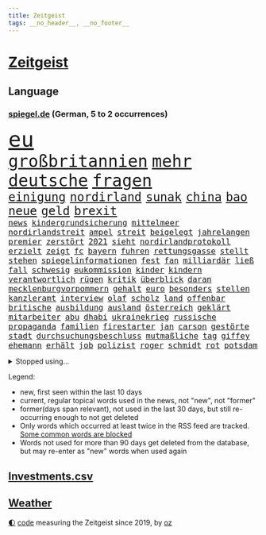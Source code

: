 ```yaml
---
title: Zeitgeist
tags: __no_header__, __no_footer__
---
```


# [Zeitgeist](https://oliz.io/zeitgeist/)

## Language

<h3><a href="https://www.spiegel.de" target="_blank">spiegel.de</a> (German, 5 to 2 occurrences)</h3>
<p style="font-family:monospace">
<span style="font-size:32pt"><a href="news_links.html#eu" class="current">eu</a></span>
<br>
<span style="font-size:25pt"><a href="news_links.html#großbritannien" class="current">großbritannien</a></span>
<span style="font-size:25pt"><a href="news_links.html#mehr" class="current">mehr</a></span>
<span style="font-size:25pt"><a href="news_links.html#deutsche" class="current">deutsche</a></span>
<span style="font-size:25pt"><a href="news_links.html#fragen" class="current">fragen</a></span>
<br>
<span style="font-size:18pt"><a href="news_links.html#einigung" class="current">einigung</a></span>
<span style="font-size:18pt"><a href="news_links.html#nordirland" class="current">nordirland</a></span>
<span style="font-size:18pt"><a href="news_links.html#sunak" class="current">sunak</a></span>
<span style="font-size:18pt"><a href="news_links.html#china" class="current">china</a></span>
<span style="font-size:18pt"><a href="news_links.html#bao" class="new">bao</a></span>
<span style="font-size:18pt"><a href="news_links.html#neue" class="current">neue</a></span>
<span style="font-size:18pt"><a href="news_links.html#geld" class="current">geld</a></span>
<span style="font-size:18pt"><a href="news_links.html#brexit" class="current">brexit</a></span>
<br>
<span style="font-size:12pt"><a href="news_links.html#news" class="current">news</a></span>
<span style="font-size:12pt"><a href="news_links.html#kindergrundsicherung" class="new">kindergrundsicherung</a></span>
<span style="font-size:12pt"><a href="news_links.html#mittelmeer" class="current">mittelmeer</a></span>
<span style="font-size:12pt"><a href="news_links.html#nordirlandstreit" class="new">nordirlandstreit</a></span>
<span style="font-size:12pt"><a href="news_links.html#ampel" class="current">ampel</a></span>
<span style="font-size:12pt"><a href="news_links.html#streit" class="current">streit</a></span>
<span style="font-size:12pt"><a href="news_links.html#beigelegt" class="current">beigelegt</a></span>
<span style="font-size:12pt"><a href="news_links.html#jahrelangen" class="new">jahrelangen</a></span>
<span style="font-size:12pt"><a href="news_links.html#premier" class="current">premier</a></span>
<span style="font-size:12pt"><a href="news_links.html#zerstört" class="current">zerstört</a></span>
<span style="font-size:12pt"><a href="news_links.html#2021" class="current">2021</a></span>
<span style="font-size:12pt"><a href="news_links.html#sieht" class="current">sieht</a></span>
<span style="font-size:12pt"><a href="news_links.html#nordirlandprotokoll" class="current">nordirlandprotokoll</a></span>
<span style="font-size:12pt"><a href="news_links.html#erzielt" class="current">erzielt</a></span>
<span style="font-size:12pt"><a href="news_links.html#zeigt" class="current">zeigt</a></span>
<span style="font-size:12pt"><a href="news_links.html#fc" class="current">fc</a></span>
<span style="font-size:12pt"><a href="news_links.html#bayern" class="current">bayern</a></span>
<span style="font-size:12pt"><a href="news_links.html#fuhren" class="current">fuhren</a></span>
<span style="font-size:12pt"><a href="news_links.html#rettungsgasse" class="new">rettungsgasse</a></span>
<span style="font-size:12pt"><a href="news_links.html#stellt" class="current">stellt</a></span>
<span style="font-size:12pt"><a href="news_links.html#stehen" class="current">stehen</a></span>
<span style="font-size:12pt"><a href="news_links.html#spiegelinformationen" class="current">spiegelinformationen</a></span>
<span style="font-size:12pt"><a href="news_links.html#fest" class="current">fest</a></span>
<span style="font-size:12pt"><a href="news_links.html#fan" class="current">fan</a></span>
<span style="font-size:12pt"><a href="news_links.html#milliardär" class="current">milliardär</a></span>
<span style="font-size:12pt"><a href="news_links.html#ließ" class="current">ließ</a></span>
<span style="font-size:12pt"><a href="news_links.html#fall" class="current">fall</a></span>
<span style="font-size:12pt"><a href="news_links.html#schwesig" class="current">schwesig</a></span>
<span style="font-size:12pt"><a href="news_links.html#eukommission" class="current">eukommission</a></span>
<span style="font-size:12pt"><a href="news_links.html#kinder" class="current">kinder</a></span>
<span style="font-size:12pt"><a href="news_links.html#kindern" class="current">kindern</a></span>
<span style="font-size:12pt"><a href="news_links.html#verantwortlich" class="current">verantwortlich</a></span>
<span style="font-size:12pt"><a href="news_links.html#rügen" class="new">rügen</a></span>
<span style="font-size:12pt"><a href="news_links.html#kritik" class="current">kritik</a></span>
<span style="font-size:12pt"><a href="news_links.html#überblick" class="current">überblick</a></span>
<span style="font-size:12pt"><a href="news_links.html#daran" class="current">daran</a></span>
<span style="font-size:12pt"><a href="news_links.html#mecklenburgvorpommern" class="current">mecklenburgvorpommern</a></span>
<span style="font-size:12pt"><a href="news_links.html#gehalt" class="current">gehalt</a></span>
<span style="font-size:12pt"><a href="news_links.html#euro" class="current">euro</a></span>
<span style="font-size:12pt"><a href="news_links.html#besonders" class="current">besonders</a></span>
<span style="font-size:12pt"><a href="news_links.html#stellen" class="current">stellen</a></span>
<span style="font-size:12pt"><a href="news_links.html#kanzleramt" class="current">kanzleramt</a></span>
<span style="font-size:12pt"><a href="news_links.html#interview" class="current">interview</a></span>
<span style="font-size:12pt"><a href="news_links.html#olaf" class="current">olaf</a></span>
<span style="font-size:12pt"><a href="news_links.html#scholz" class="current">scholz</a></span>
<span style="font-size:12pt"><a href="news_links.html#land" class="current">land</a></span>
<span style="font-size:12pt"><a href="news_links.html#offenbar" class="current">offenbar</a></span>
<span style="font-size:12pt"><a href="news_links.html#britische" class="current">britische</a></span>
<span style="font-size:12pt"><a href="news_links.html#ausbildung" class="current">ausbildung</a></span>
<span style="font-size:12pt"><a href="news_links.html#ausland" class="current">ausland</a></span>
<span style="font-size:12pt"><a href="news_links.html#österreich" class="current">österreich</a></span>
<span style="font-size:12pt"><a href="news_links.html#geklärt" class="current">geklärt</a></span>
<span style="font-size:12pt"><a href="news_links.html#mitarbeiter" class="current">mitarbeiter</a></span>
<span style="font-size:12pt"><a href="news_links.html#abu" class="current">abu</a></span>
<span style="font-size:12pt"><a href="news_links.html#dhabi" class="current">dhabi</a></span>
<span style="font-size:12pt"><a href="news_links.html#ukrainekrieg" class="current">ukrainekrieg</a></span>
<span style="font-size:12pt"><a href="news_links.html#russische" class="current">russische</a></span>
<span style="font-size:12pt"><a href="news_links.html#propaganda" class="current">propaganda</a></span>
<span style="font-size:12pt"><a href="news_links.html#familien" class="current">familien</a></span>
<span style="font-size:12pt"><a href="news_links.html#firestarter" class="new">firestarter</a></span>
<span style="font-size:12pt"><a href="news_links.html#jan" class="current">jan</a></span>
<span style="font-size:12pt"><a href="news_links.html#carson" class="new">carson</a></span>
<span style="font-size:12pt"><a href="news_links.html#gestörte" class="current">gestörte</a></span>
<span style="font-size:12pt"><a href="news_links.html#stadt" class="current">stadt</a></span>
<span style="font-size:12pt"><a href="news_links.html#durchsuchungsbeschluss" class="new">durchsuchungsbeschluss</a></span>
<span style="font-size:12pt"><a href="news_links.html#mutmaßliche" class="current">mutmaßliche</a></span>
<span style="font-size:12pt"><a href="news_links.html#tag" class="current">tag</a></span>
<span style="font-size:12pt"><a href="news_links.html#giffey" class="current">giffey</a></span>
<span style="font-size:12pt"><a href="news_links.html#ehemann" class="current">ehemann</a></span>
<span style="font-size:12pt"><a href="news_links.html#erhält" class="current">erhält</a></span>
<span style="font-size:12pt"><a href="news_links.html#job" class="current">job</a></span>
<span style="font-size:12pt"><a href="news_links.html#polizist" class="current">polizist</a></span>
<span style="font-size:12pt"><a href="news_links.html#roger" class="new">roger</a></span>
<span style="font-size:12pt"><a href="news_links.html#schmidt" class="current">schmidt</a></span>
<span style="font-size:12pt"><a href="news_links.html#rot" class="current">rot</a></span>
<span style="font-size:12pt"><a href="news_links.html#potsdam" class="current">potsdam</a></span>
</p>
<details>
<summary>Stopped using...</summary>
<p class="former" style="font-size:12pt">
einiges(859) angebot(857) anwalt(857) kritisierte(857) kämpfte(857) tobt(857) einstieg(856) griechenland(856) theater(856) tieren(856) verstehen(856) einzelnen(855) ifoinstitut(855) investoren(855) quartal(855) schwierigen(855) summe(855) verbot(855) wen(855) bekam(854) cristiano(854) geboten(854) manager(854) ronaldo(854) volker(854) abstimmung(853) fbi(853) konfrontiert(853) vergangene(853) bildung(852) covid(852) demokraten(852) erfahrung(852) hintergründe(852) innenminister(852) pflege(852) steigender(852) verpflichtet(852) vorzeitig(852) überprüft(852) aufruf(851) coronawelle(851) deutlichen(851) erscheinen(851) falls(851) froh(851) halbfinale(851) kirche(851) liste(851) main(851) streiten(851) welchem(851) arbeitsplatz(850) ausnahmezustand(850) beginnen(850) beispielen(850) beschluss(850) besorgt(850) bot(850) dauerhaft(850) hervor(850) kolumnist(850) zurzeit(850) 29(849) anwälte(849) gemeldet(849) umsatz(849) wichtiger(849) wirkung(849) 31(848) anschließend(848) evakuiert(848) lager(848) persönlich(848) saskia(848) stellten(848) 2016(847) coach(847) entwickelt(847) gutachten(847) passt(847) verbreiten(847) christopher(846) mitteln(846) tauchen(846) verspielt(846) erkrankt(845) organisationen(845) rat(845) streng(845) infektion(844) litauen(844) selben(844) rollen(843) satz(843) bekamen(842) gaben(842) gerechnet(842) durchsuchungen(841) rafael(841) vieler(841) ausschuss(840) demokratische(840) entscheidend(840) trafen(840) brite(839) senkt(839) demokratischen(838) genauso(838) impfstoff(838) holocaust(837) inszeniert(837) kontakte(837) übernahme(837) deals(836) globale(836) milliarde(836) näher(836) monats(835) amerikas(834) matthias(834) berühmte(833) drängen(833) erschießt(833) parallelen(833) sexuellen(833) umgeht(832) gewahrsam(831) bremsen(830) exporte(830) händler(830) le(830) bestmarke(829) garten(829) trug(828) nasa(827) politikerin(827) wendet(827) antrag(826) landesweit(825) fortsetzung(824) journalist(824) unzufrieden(824) apps(823) stört(823) bezeichnete(821) niedrig(821) rang(820) unterschrieben(820) whatsapp(820) rechtsstreit(819) stürzen(819) mitarbeiterin(818) georg(817) teilt(816) abgeschlossen(812) foto(806) startup(804) nächstes(802) annäherung(801) rache(791) aktionen(788) billiger(788) last(785) woelki(775) heidelberg(770) dankt(769) berichtete(759) mallorca(757) lieferketten(754) öffnet(746) räumte(744) geheimen(740) nachbarland(734) trinken(729) estland(725) skandale(721) unzureichend(706) long(674) enthalten(665) geehrt(658) fußballstar(647) unfälle(642) gestanden(635) 83(625) drohende(608) kolumbien(607) bürgern(605) benzinpreise(602) fotografen(599) lee(593) auswärtige(591) kümmern(588) 9(577) erobert(575) zögert(562) erfolglos(561) fossilen(559) ermordung(558) amoklauf(555) beeinträchtigt(552) highlights(549) befürwortet(547) parlaments(546) staatskonzern(539) plante(537) funktionen(535) löscht(532) liebsten(529) moderner(529) geleistet(526) king(521) world(516) wachsende(511) dokumentiert(505) tiger(504) konflikts(502) anton(496) basketballstar(494) kurzer(494) radikalen(494) rwe(487) ampelregierung(485) ice(485) hofreiter(481) beider(480) gazprom(480) wichtiges(480) coronalage(474) spürbar(471) erschlagen(470) gaslieferungen(470) feiertag(465) unbekannter(464) matteo(456) vatikan(451) mehrmals(450) globaler(446) gerne(444) vorgesehen(444) winfried(437) aktivistinnen(436) decken(436) extremer(435) akw(434) einziger(434) seltene(432) sank(424) zustimmung(422) omikron(420) personalnot(419) oligarchen(418) pink(417) rätselhafter(414) chris(413) oscar(409) weltbekannt(408) hochzeit(406) berger(405) klara(405) nadal(403) preiserhöhung(400) zusammenhalt(399) lambrecht(398) passierte(398) ausgeschieden(394) lemke(394) zweites(394) australier(390) match(390) erneuert(382) geschenk(381) filmemacher(379) spaltung(379) bestand(378) teilten(378) damalige(377) buckinghampalast(376) vergleichsweise(376) wahlrechtsreform(375) ergeben(372) helikopter(371) lohnen(371) emotionalen(370) 1972(369) 62(369) andrij(369) sofortige(369) frankfurts(367) dortmunder(365) konsequent(364) unwetter(364) iga(361) świątek(361) ansehen(360) schnellste(360) usbundesstaaten(359) fähigkeiten(355) geplanter(351) fragwürdigen(348) motiven(345) sanktioniert(336) spiegelbildungsnewsletter(336) anlässlich(333) nebenbei(332) profitierte(332) maskendeals(329) finnische(327) monarchie(327) tyson(325) gemeint(323) obergrenze(323) modernen(320) 55(319) dilemma(318) lindners(317) unfällen(316) raser(314) coronalockdowns(310) mysteriöse(308) nationalelf(308) verweis(308) wall(307) minimal(306) zuflucht(305) sizilien(303) lukas(302) motto(302) inside(301) ausfall(300) weichen(299) locken(297) reguläre(297) benzema(295) beck(294) gewaltverbrechen(291) vermisster(289) anschuldigungen(287) pelosi(287) konsequenz(286) morden(286) brasilianische(285) interessant(285) export(282) generalstaatsanwaltschaft(281) lngterminals(281) würdigt(278) skandalen(277) usschauspieler(275) ausfuhren(274) ancelotti(271) netzagenturchef(270) unterlag(270) empfohlen(269) momentan(269) einstecken(265) bgh(262) weltverband(262) vereidigt(260) fdppolitikerin(259) herrscher(259) außergewöhnlichen(258) zeichnen(257) grünenpolitikerin(256) heimspiel(254) kommissarin(254) sportlich(254) weltfußballer(251) einhalten(249) einsparen(247) drogenboss(245) kaffee(244) update(242) veröffentlichen(242) nszeit(241) offensichtlich(240) trugen(240) stehenden(239) gegenzug(238) identifizieren(238) zulassung(238) lachen(235) attestiert(234) attraktiver(233) bewiesen(233) geltenden(233) bruno(231) verunglückten(231) arbeiteten(230) obendrein(228) verbraucherzentrale(228) zuwanderung(228) sara(227) verdeckte(227) finde(226) blatt(225) katholiken(224) fragwürdig(223) geliebt(223) verspottet(222) bewusstsein(221) terrormiliz(221) gegensteuern(220) völker(219) endgültige(216) lucas(216) oldenburg(214) eigenheim(213) schwächelt(213) usraumfahrtbehörde(212) bond(210) made(210) oberstes(210) teuersten(210) mächtigste(209) verletzen(209) anreiz(208) frühestens(208) verstanden(208) bemühungen(207) na(207) sparmaßnahmen(207) lebensgefährte(205) partien(205) umweltschützer(205) agierte(203) horst(200) angehoben(199) expertinnen(199) heimischen(199) medikamenten(199) tennisspielerinnen(199) dankbar(198) denys(198) negative(198) nördlich(198) intendant(196) hollywoods(195) original(195) ältesten(195) überragte(194) fallzahlen(193) geräumt(193) schlimmeres(193) daneben(192) erzürnt(192) offizielle(190) schlechteste(190) werben(190) durchs(189) somalia(189) erstaunliche(188) schied(188) mateusz(187) gründet(185) parteifreunde(184) garcia(183) raketenangriffen(182) geschwindigkeit(180) okay(180) andauernden(178) lebenslange(176) shitstorm(175) sicherer(174) hunderttausend(173) plänen(173) garantiert(172) vollendet(171) übernahm(171) bellingham(170) bezahlte(170) gratuliert(170) jude(170) schickte(170) 05(169) biografie(167) hits(166) impfstoffe(166) wohlwollen(166) coronainfektionen(165) vernichtung(165) handschlag(164) sympathien(163) befürworten(162) eingreifen(162) missverständnis(162) schiefgehen(162) lenken(161) wenigstens(161) abkehr(160) celsius(160) verfassungsgericht(160) asiatischen(159) ersteigert(159) auseinander(158) aung(157) französin(157) gratis(157) jahreswechsel(157) kyi(157) suu(157) beschaffen(156) cumex(156) entstehen(156) winnetou(156) behindert(155) umgebung(155) basketballsuperstar(154) mogadischu(154) durchaus(153) finnen(153) moralische(153) somalias(153) somalische(153) unfair(153) ber(151) atomausstieg(149) geschwindigkeitsbegrenzung(149) umweg(149) unbeantwortet(149) beseitigung(148) dunkle(148) heikler(148) bombardiert(146) krankenkasse(146) simuliert(146) 1400(145) hassan(145) blockierten(144) brocken(144) kindergarten(144) remo(144) stemmen(144) bedeutendsten(143) verbleib(143) wohngeld(143) entkam(142) blumen(141) bürokratischen(141) laufende(141) 42jährige(140) modewelt(140) gesundheitszustand(139) bröckelt(138) denis(138) diskutierten(138) köhler(138) schief(137) wussten(137) buffalo(136) entschlossenheit(136) kleinste(135) luftangriffen(135) 38jähriger(134) bedeutende(133) einwanderung(133) kurzen(133) lahmzulegen(133) pflichten(133) spiels(133) bundeswehrverband(132) legendär(132) antrieb(131) arnold(131) bezwang(131) königshaus(131) massiver(131) wählt(131) immobilienkonzern(130) waffenhändler(130) co₂ausstoß(129) ausführlich(127) bully(127) euparlaments(127) langes(127) nominierungen(127) staatsanwalt(127) moukoko(126) putinvertrauten(126) sterne(126) youssoufa(126) abgestimmt(125) gelegen(125) erpresst(124) fertig(124) grundschulen(124) kristersson(124) morgengrauen(124) bischofskonferenz(123) bätzing(123) manches(123) tafel(123) erzeugerpreise(122) geheimdokumente(122) pokern(122) razzien(122) bundesstraße(121) edward(121) intellektuellen(121) parolen(121) umfassend(121) habt(119) jewgeni(119) schüren(119) verfilmt(118) abgelegenen(117) bundestagsabgeordnete(117) friedlichen(117) ökonomisch(117) stadtderby(116) herrschen(115) bläst(114) gigi(114) trennte(114) arbeitsvertrag(113) knackte(113) ausgesperrt(112) herren(112) klimaminister(112) beitragen(111) austin(109) beschweren(109) labourpartei(109) kampfpanzern(108) keines(108) meldungen(108) morawiecki(108) gerichts(107) nflprofi(107) brutaler(106) camp(106) krisenjahr(106) oleg(106) rust(106) exnatogeneral(105) rekordpreis(105) baustellen(103) protests(103) verwandelte(103) britin(102) heimgesucht(102) kroos(102) videoanalyse(102) hamas(101) korruptionsvorwürfe(101) rechtsradikalen(101) begeisterte(100) costa(100) hose(100) landesteilen(100) vormittag(100) forciert(99) jeremy(99) planung(99) fußballkarriere(98) portion(98) terrorgruppe(97) steve(96) verzögert(96) ausverkauft(95) fatih(95) queeren(95) silvester(94) baukosten(93) interessanten(93) fdpverkehrsminister(92) filtern(92) ranghohe(92) versicherte(92) 56jährigen(91) beantworten(91) flüchtlingscamp(91) mittelfranken(91) mitternacht(91) negativpreis(91) pyrotechnik(91) usverteidigungsminister(91) zubereitet(91) zusammenstößen(91) digital(90) gesellschaften(90) mittleren(90) rechtsextremist(90) starren(90) anfrage(89) birol(89) gekommene(89) ieachef(89) klarkommen(89) krimiserie(89) schmutzigen(89) schneemangel(89) tansania(89) eigenverantwortung(88) chandi(87) journal(87) militärflugzeuge(87) mächte(87) nachsicht(87) preet(87) reichlich(87) schlucken(87) schmecken(87) umso(87) 30jährige(86) 99(86) ig(86) inklusion(86) kreditvergabe(86) metall(86) plastik(86) schmeißt(86) dittrich(85) einsteiger(85) haubitzen(85) speziell(85) vorstellig(85) wirtschaftliche(85) delhi(84) fahndern(84) milliardenverlust(84) vizeminister(84) zerschlagen(84) ölindustrie(84) alshabaab(83) as(83) aufgeschoben(83) herausgegeben(83) jeff(83) reichste(83) spannendsten(83) aggressivität(82) berufstätig(82) dekade(82) klimaproteste(82) mariana(82) mexikanischer(82) qualifiziert(82) söldnertruppe(82) 4(81) anfragen(81) dschungel(81) erzählungen(81) inoffizielle(81) renner(81) zunehmenden(81) 14jähriger(80) 28jährige(80) abgewiesener(80) blockaden(80) düpiert(80) ernennung(80) hoffnungsschimmer(80) onlinehändler(80) postete(80) schwaches(80) schönheitswettbewerben(80) auffahrunfall(79) beratungen(79) durchleuchtet(79) pharaos(79) räumung(79) rückwirkend(79) tutanchamun(79) berühmteste(78) brennstoffe(78) cyberkriminellen(78) deutschlandticket(78) entkommt(78) freiheitsstrafen(78) korrupt(78) bewerbermangel(77) modezar(77) ostdeutscher(77) phillips(77) taschenlampe(77) butter(76) greene(76) grundgesetz(76) marjorie(76) männlich(76) vollsperrung(76) weltranglistenerste(76) ärgerlich(76) clash(75) dominierten(75) erfüllung(75) rennens(75) topform(75) vorgängerin(75) ägyptische(75) fördermittel(74) hanebuth(74) pflegt(74) schleppende(74) wagnis(74) 177(73) anrichten(73) ausgeht(73) bitter(73) djokovic(73) kasernen(73) lawrows(73) restaurantkette(73) bestatteten(72) gläschen(72) gräfe(72) intern(72) schimpansen(72) tvmoderatorin(72) wachsenden(72) überholmanöver(72) auftraggeber(71) kaufpreis(71) meryl(71) repression(71) streep(71) darmflora(70) pence(70) schimpftiraden(70) seehofer(70) zwergstaat(70) bundesverdienstkreuz(69) go(69) synodalen(69) technische(69) ustour(69) verkaufsverbot(69) widersprüchlichkeit(69) zerbröselt(69) ärztevertreter(69) bischöfe(68) krömer(68) prozesses(68) rhythmus(68) 47(67) bangladesch(67) begibt(67) engländer(67) mediathek(67) apotheken(66) einplanen(66) kritikern(65) dschenin(64) servieren(64) spiegeluniversum(64) stufen(64) eindrucksvoll(63) friedrichstraße(63) gelsenkirchen(63) holmes(63) landeshauptstadt(63) scheidende(63) wolff(63) aufgeschlossen(62) dreißig(62) empfehlenswert(62) herben(62) krisenmanagement(62) verbrennungen(62) 93(61) ausnahmestellung(61) einwechslung(61) hauptstadtflughafen(61) repräsentantenhauses(61) rückstau(61) terrorisiert(61) ärmerer(61) fertigen(60) gruppierung(60) jüngstes(60) petersburg(60) verheißen(60) ampelvorschlag(59) wohltätige(59) zielgerade(59) fußballstars(58) gleichaltriger(58) komplette(58) lastenrad(58) opferzahl(58) munter(57) natopartner(57) niemanden(57) olena(57) pfeifen(57) satt(57) ussanktionen(57) ölkonzerne(57) arbeitsplätze(56) brugger(56) einsatzkräften(56) hive(56) häme(56) maßlose(56) mittelständler(56) versicherung(56) weißes(56) auffällige(55) emails(55) größeren(55) hürde(55) itexperten(55) praxen(55) stall(55) streitigkeiten(55) erheblichen(54) ganztagsbetreuung(54) gelegenen(54) lukrativ(54) suspendierten(54) zerreißt(54) angefahren(53) beheben(53) dortigen(53) fußgänger(53) längerem(53) mac(53) palast(53) singles(53) spiegelredakteure(53) wahlrecht(53) modernisieren(51) modulen(51) tatsächlichen(51) ähnlicher(51) 165(50) axl(50) trieb(50) zerschellt(50) überspannt(50) 750(49) anhebung(49) betreut(49) dritter(49) flugabwehrsysteme(49) plötzlichen(49) ruhiger(49) zahm(49) überschritten(49) chez(48) erlaubnis(48) gabriele(48) lustige(48) renommierte(48) schlechtere(48) altenheim(47) fortgeschrittene(47) labbadia(47) regierungsgebäude(47) versagten(47) waffenrecht(47) 11000(46) axelspringerverlag(46) chinesischem(46) pinocchio(46) aufgefallen(45) cat(45) karen(45) präsentierten(45) sensation(45) strikten(45) antholz(44) elternteile(44) ardern(43) informieren(43) jacinda(43) nizza(43) pedro(43) schätzen(43) toptalent(43) videoapp(43) euparlamentspräsidentin(42) kitzbühel(42) metsola(42) sportlern(42) tablet(42) unvergessen(42) verbotsverfahren(42) vergab(42) krawallen(41) parteikollege(41) trotzt(41) vorherige(41) abgeordnetenhauses(40) ignorieren(40) kongo(40) medikamentenmangel(40) staatsdienst(40) vertraulicher(40) übereinstimmenden(40) blutige(39) böllern(39) jung(39) konstrukteure(39) platzen(39) randalierern(39) roberta(39) streifzug(39) tvproduzent(39) aufzubauen(38) persönliches(38) voraussetzung(38) wohneigentum(38) europarat(37) gentechnik(37) geringe(37) gesundheitliche(37) glättegefahr(37) kroatischen(37) senior(37) zuzugehen(37) ambitioniertes(36) bieber(36) fabelhafte(36) kredit(36) tropfen(36) 57jährige(35) bndmitarbeiter(35) erniedrigt(35) freundschaften(35) gebrochener(35) gesichtserkennung(35) herrlich(35) kriege(35) luftverschmutzung(35) lösten(35) spanischer(35) veranstaltungsstätten(35) 280(34) baldiger(34) böllerverbot(34) deripaska(34) entzückt(34) gewölbe(34) pumas(34) rabieh(34) 1941(33) einladen(33) geschadet(33) knall(33) promille(33) sprengsatz(33) square(33) unterschrift(33) 18jähriger(32) chemotherapie(32) daumen(32) eingestanden(32) erlag(32) nachfahren(32) nsverbrecher(32) populären(32) rohingya(32) demonstrierten(31) emissionshandel(31) erweisen(31) güter(31) inventur(31) konditionen(31) mächtig(31) strafanzeigen(31) thailands(31) beschleunigen(30) fahrion(30) häuslicher(30) kältewelle(30) militärübung(30) plätze(30) projekts(30) smoking(30) staatsgebiet(30) unterschätzt(30) innen(29) pflegeheim(29) starkem(29) alan(28) bildungsministerium(28) oberfranken(28) passanten(28) tanzlokal(28) verhältnismäßig(28) arbeitsverbot(27) armeechef(27) doppelmord(27) juan(27) thematisiert(27) warnmeldung(27) wdr(27) hagelte(26) juwelendiebstahl(26) marx(26) may(26) ministers(26) theaters(26) wilden(26) blues(25) cancel(25) culture(25) geträumt(25) heiter(25) meditation(25) nachrichtendienst(25) polarforscher(25) ärzten(25) bloomberg(24) gefroren(24) kälter(24) liberal(24) podest(24) shows(24) zugeben(24) ausfindig(23) bukarest(23) fußballtransferticker(23) jana(23) nazivergleich(23) protektionismus(23) zweck(23) abstinenz(22) architekten(22) aufwind(22) bildzeitung(22) flaggschiff(22) gerichteten(22) gescheiterte(22) hauptfiguren(22) intel(22) leopard2panzern(22) mächtigster(22) sap(22) scholz'(22) umweltministerin(22) yann(22) angel(21) klagte(21) rick(21) studentinnen(21) weltlage(21) ärzteverbände(21) alfred(20) beigesetzt(20) bills(20) böller(20) damar(20) dreifacher(20) hamlin(20) herzstillstand(20) nflplayoffs(20) panzerfrage(20) parlamentspräsidentin(20) heimatland(19) meditieren(19) sesamstraße(19) abrutschen(18) kopenhagen(18) milchstraße(18) palästinensern(18) silvesterkrawallen(18) anteilnahme(17) gottesdienst(17) herrschaft(17) homosexueller(17) mitreisende(17) schützenpanzer(17) usstadt(17) aufseher(16) autofahren(16) automatische(16) dhbauswahl(16) flaute(16) jachten(16) jene(16) lützerathproteste(16) macher(16) mitverantwortung(16) outfits(16) psychiater(16) sonderzahlung(16) springer(16) totes(16) vorgabe(16) übertragbar(16) a3(15) braunkohleorts(15) gemessen(15) gleichgewicht(15) hallo(15) schneepflug(15) sensationell(15) vorjahren(15) anfassen(14) anfänger(14) beschissen(14) filmtipps(14) klischee(14) mordverdachts(14) niemals(14) oberbürgermeisterin(14) unfreiwillig(14) barents(13) bescheiden(13) fotografieren(13) hektische(13) propagandamaschine(13) spare(13) ungefähr(13) verdächtigt(13) zurücktreten(13) besetzung(12) gianluca(12) innovationskraft(12) juri(12) knorr(12) kohleabbau(12) landesweiter(12) sanktionsliste(12) stetig(12) trittin(12) vialli(12) auffallend(11) bürokratie(11) datenauswertung(11) geheimdokumenten(11) geschult(11) kriegsmaschine(11) mörderischer(11) pflegeheimbetreiber(11) zahlreicher(11)
</p>
</details>
<p>Legend:
<ul>
<li><span class="new">new</span>, first seen within the last 10 days</li>
<li><span class="current">current</span>, regular topical words used in the news, not "new", not "former"</li>
<li><span class="former">former(days span relevant)</span>, not used in the last 30 days, but still re-occurring enough to not get deleted</li>
<li>Only words which occurred at least twice in the RSS feed are tracked. <a href="language/filters.py">Some common words are blocked</a></li>
<li>Words not used for more than 90 days get deleted from the database, but may re-enter as "new" words when used again</li>
</ul>
</p>

## [Investments](investments.html)[.csv](investments.csv)

## [Weather](weather.html)

<footer>
<a href="javascript:toggleTheme()" class="nav">🌓</a>
<a href="https://github.com/ooz/zeitgeist">code</a> measuring the Zeitgeist since 2019, by <a href="https://oliz.io">oz</a>
</footer>
